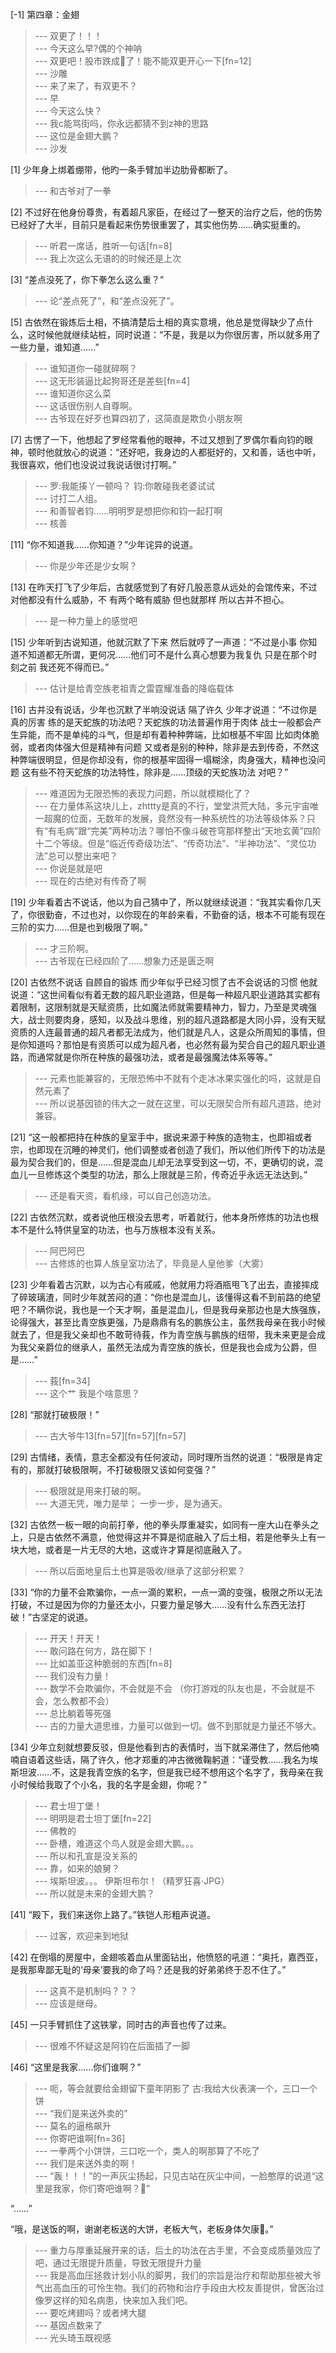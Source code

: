 
[-1] 第四章：金翅
>--- 双更了！！！<br>
>--- 今天这么早?偶的个神呐<br>
>--- 双更吧！股市跌成🐶了！能不能双更开心一下[fn=12]<br>
>--- 沙雕<br>
>--- 来了来了，有双更不？<br>
>--- 早<br>
>--- 今天这么快？<br>
>--- 我c能骂街吗，你永远都猜不到z神的思路<br>
>--- 这位是金翅大鹏？<br>
>--- 沙发<br>

[1] 少年身上绑着绷带，他旳一条手臂加半边肋骨都断了。
>--- 和古爷对了一拳<br>

[2] 不过好在他身份尊贵，有着超凡家臣，在经过了一整天的治疗之后，他的伤势已经好了大半，目前只是看起来伤势很重罢了，其实他伤势……确实挺重的。
>--- 听君一席话，胜听一句话[fn=8]<br>
>--- 我上次这么无语的的时候还是上次<br>

[3] “差点没死了，你下拳怎么这么重？”
>--- 论“差点死了”，和“差点没死了”。<br>

[5] 古依然在锻炼后土相，不搞清楚后土相的真实意境，他总是觉得缺少了点什么，这时候他就继续站桩，同时说道：“不是，我是以为你很厉害，所以就多用了一些力量，谁知道……”
>--- 谁知道你一碰就碎啊？<br>
>--- 这无形装逼比起狗哥还是差些[fn=4]<br>
>--- 谁知道你这么菜<br>
>--- 这话很伤别人自尊啊。<br>
>--- 古爷现在好歹也算四初了，这简直是欺负小朋友啊<br>

[7] 古愣了一下，他想起了罗经常看他的眼神，不过又想到了罗偶尔看向钧的眼神，顿时他就放心的说道：“还好吧，我身边的人都挺好的，又和善，话也中听，我很喜欢，他们也没说过我说话很讨打啊。”
>--- 罗:我能揍丫一顿吗？
钧:你敢碰我老婆试试<br>
>--- 讨打二人组。<br>
>--- 和善智者钧……明明罗是想把你和钧一起打啊<br>
>--- 核善<br>

[11] “你不知道我……你知道？”少年诧异的说道。
>--- 你是少年还是少女啊？<br>

[13] 在昨天打飞了少年后，古就感觉到了有好几股恶意从远处的会馆传来，不过对他都没有什么威胁，不 有两个略有威胁 但也就那样 所以古并不担心。
>--- 是一种力量上的感觉吧<br>

[15] 少年听到古说知道，他就沉默了下来 然后就哼了一声道：“不过是小事 你知道不知道都无所谓，更何况……他们可不是什么真心想要为我复仇 只是在那个时刻之前 我还死不得而已。”
>--- 估计是给青空族老祖青之雷霆耀准备的降临载体<br>

[16] 古并没有说话，少年也沉默了半响没说话 隔了许久 少年才说道：“不过你是真的厉害 练的是天蛇族的功法吧？天蛇族的功法普遍作用于肉体 战士一般都会产生异能，而不是单纯的斗气，但是却有着种种弊端，比如根基不牢固 比如肉体脆弱，或者肉体强大但是精神有问题 又或者是别的种种，除非是去到传奇，不然这种弊端很明显，但是你却没有，你的根基牢固得一塌糊涂，肉身强大，精神也没问题 这有些不符天蛇族的功法特性，除非是……顶级的天蛇族功法 对吧？”
>--- 难道因为无限恐怖的表现力问题，所以就模糊化了？<br>
>--- 在力量体系这块儿上，zhttty是真的不行，堂堂洪荒大陆，多元宇宙唯一超魔的位面，无数年的发展，竟然没有一种系统性的功法等级体系？只有“有毛病”跟“完美”两种功法？哪怕不像斗破苍穹那样整出“天地玄黄”四阶十二个等级。但是“临近传奇级功法”、“传奇功法”、“半神功法”、“灵位功法”总可以整出来吧？<br>
>--- 你说是就是吧<br>
>--- 现在的古绝对有传奇了啊<br>

[19] 少年看着古不说话，他以为自己猜中了，所以就继续说道：“我其实看你几天了，你很勤奋，不过也对，以你现在的年龄来看，不勤奋的话，根本不可能有现在三阶的实力……但是也到极限了啊。”
>--- 才三阶啊。<br>
>--- 古爷现在已经四阶了……想象力还是匮乏啊<br>

[20] 古依然不说话 自顾自的锻炼 而少年似乎已经习惯了古不会说话的习惯 他就说道：“这世间看似有着无数的超凡职业道路，但是每一种超凡职业道路其实都有着限制，这限制就是天赋资质，比如魔法师就需要精神力，智力，乃至是灵魂强大，战士则要肉身，感知，以及战斗思维，别的超凡道路都是大同小异，没有天赋资质的人连最普通的超凡者都无法成为，他们就是凡人，这是众所周知的事情，但是你知道吗？那怕是有资质可以成为超凡者，也必然有最为契合自己的超凡职业道路，而通常就是你所在种族的最强功法，或者是最强魔法体系等等。”
>--- 元素也能兼容的，无限恐怖中不就有个走冰冰果实强化的吗，这就是自然元素了<br>
>--- 所以说基因锁的伟大之一就在这里，可以无限契合所有超凡道路，绝对兼容。<br>

[21] “这一般都把持在种族的皇室手中，据说来源于种族的造物主，也即祖或者宗，也即现在沉睡的神灵们，他们调整或者创造了我们，所以他们所传下的功法是最为契合我们的，但是……但是混血儿却无法享受到这一切，不，更确切的说，混血儿一旦修炼这个类型的功法，那么上限就是三阶，传奇近乎永远无法达到。”
>--- 还是看天资，看机缘，可以自己创造功法。<br>

[22] 古依然沉默，或者说他压根没去思考，听着就行，他本身所修炼的功法也根本不是什么特供皇室的功法，也与万族根本没有关系。
>--- 阿巴阿巴<br>
>--- 古修炼的也算人族皇室功法了，毕竟是人皇他爹（大雾）<br>

[23] 少年看着古沉默，以为古心有戚戚，他就用力将酒瓶甩飞了出去，直接摔成了碎玻璃渣，同时少年就苦闷的道：“你也是混血儿，该懂得这看不到前路的绝望吧？不瞒你说，我也是一个天才啊，虽是混血儿，但是我母亲那边也是大族强族，论得强大，甚至比青空族更强，乃是鼎鼎有名的鹏族公主，虽然我母亲在我小时候就去了，但是我父亲却也不敢苛待莪，作为青空族与鹏族的纽带，我未来更是会成为我父亲爵位的继承人，虽然无法成为青空族的族长，但是我也会成为公爵，但是……”
>--- 莪[fn=34]<br>
>--- 这个艹 我是个啥意思？<br>

[28] “那就打破极限！”
>--- 古大爷牛13[fn=57][fn=57][fn=57]<br>

[29] 古情绪，表情，意志全都没有任何波动，同时理所当然的说道：“极限是肯定有的，那就打破极限啊，不打破极限又该如何变强？”
>--- 极限就是用来打破的啊。<br>
>--- 大道无凭，唯力是举；
一步一步，是为通天。<br>

[32] 古依然一板一眼的向前打拳，他的拳头厚重凝实，如同有一座大山在拳头之上，只是古依然不满意，他觉得这并不算是彻底融入了后土相，若是他拳头上有一块大地，或者是一片无尽的大地，这或许才算是彻底融入了。
>--- 所以后面地皇后土也算是吸收/继承了这部分积累？<br>

[33] “你的力量不会欺骗你，一点一滴的累积，一点一滴的变强，极限之所以无法打破，不过是因为你的力量还太小，只要力量足够大……没有什么东西无法打破！”古坚定的说道。
>--- 开天！开天！<br>
>--- 敢问路在何方，路在脚下！<br>
>--- 比如盖亚这种脆弱的东西[fn=8]<br>
>--- 我们没有力量！<br>
>--- 数学不会欺骗你，不会就是不会
（你打游戏的队友也是，不会就是不会，怎么教都不会）<br>
>--- 总比躺着等死强<br>
>--- 古的力量大道思维，力量可以做到一切。做不到那就是力量还不够大。<br>

[34] 少年立刻就想要反驳，但是他看到古的表情时，当下就呆滞住了，然后他喃喃自语着这些话，隔了许久，他才郑重的冲古微微鞠躬道：“谨受教……我名为埃斯坦波……不，这是我青空族的名字，但是我已经不想用这个名字了，我母亲在我小时候给我取了个小名，我的名字是金翅，你呢？”
>--- 君士坦丁堡！<br>
>--- 明明是君士坦丁堡[fn=22]<br>
>--- 佛教的<br>
>--- 卧槽，难道这个鸟人就是金翅大鹏。。。<br>
>--- 所以和孔宣是没关系的<br>
>--- 靠，如来的娘舅？<br>
>--- 埃斯坦波。。。
伊斯坦布尔！（精罗狂喜·JPG）<br>
>--- 所以就是未来的金翅大鹏？<br>

[41] “殿下，我们来送你上路了。”铁铠人形粗声说道。
>--- 过客，欢迎来到地狱<br>

[42] 在倒塌的房屋中，金翅咳着血从里面钻出，他愤怒的吼道：“奥托，嘉西亚，是我那卑鄙无耻的‘母亲’要我的命了吗？还是我的好弟弟终于忍不住了。”
>--- 这真不是机制吗？？？<br>
>--- 应该是继母。<br>

[45] 一只手臂抓住了这铁掌，同时古的声音也传了过来。
>--- 很难不怀疑这是阿钧在后面插了一脚<br>

[46] “这里是我家……你们谁啊？”
>--- 呃，等会就要给金翅留下童年阴影了
古:我给大伙表演一个，三口一个饼<br>
>--- “我们是来送外卖的”<br>
>--- 莫名的逼格飙升<br>
>--- 你寄吧谁啊[fn=36]<br>
>--- 一拳两个小饼饼，三口吃一个，类人的啊那算了不吃了<br>
>--- 我们是来送外卖的啊！<br>
>--- “轰！！！”的一声灰尘扬起，只见古站在灰尘中间，一脸憨厚的说道“这里是我家，你们寄吧谁啊？🤨”

“……”

“哦，是送饭的啊，谢谢老板送的大饼，老板大气，老板身体欠康🤤。”<br>
>--- 重力与厚重延展开来的话，后土的功法在古手里，不会变成质量效应了吧，通过无限提升质量，导致无限提升力量<br>
>--- 我是高血压拯救计划小队的脚男，我们的宗旨是治疗和帮助那些被大爷气出高血压的可怜生物。我们的药物和治疗手段由大校友善提供，曾医治过像罗这样的知名病患，快来加入我们吧。<br>
>--- 要吃烤翅吗？或者烤大腿<br>
>--- 基因点数来了<br>
>--- 光头琦玉既视感<br>
